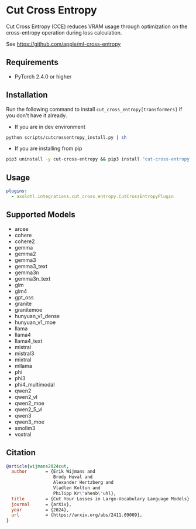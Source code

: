 # Cut Cross Entropy

Cut Cross Entropy (CCE) reduces VRAM usage through optimization on the cross-entropy operation during loss calculation.

See https://github.com/apple/ml-cross-entropy

## Requirements

- PyTorch 2.4.0 or higher

## Installation

Run the following command to install `cut_cross_entropy[transformers]` if you don't have it already.

- If you are in dev environment
```bash
python scripts/cutcrossentropy_install.py | sh
```

- If you are installing from pip
```bash
pip3 uninstall -y cut-cross-entropy && pip3 install "cut-cross-entropy[transformers] @ git+https://github.com/axolotl-ai-cloud/ml-cross-entropy.git@0ee9ee8"
```

## Usage

```yaml
plugins:
  - axolotl.integrations.cut_cross_entropy.CutCrossEntropyPlugin
```

## Supported Models

- arcee
- cohere
- cohere2
- gemma
- gemma2
- gemma3
- gemma3_text
- gemma3n
- gemma3n_text
- glm
- glm4
- gpt_oss
- granite
- granitemoe
- hunyuan_v1_dense
- hunyuan_v1_moe
- llama
- llama4
- llama4_text
- mistral
- mistral3
- mixtral
- mllama
- phi
- phi3
- phi4_multimodal
- qwen2
- qwen2_vl
- qwen2_moe
- qwen2_5_vl
- qwen3
- qwen3_moe
- smollm3
- voxtral

## Citation

```bib
@article{wijmans2024cut,
  author       = {Erik Wijmans and
                  Brody Huval and
                  Alexander Hertzberg and
                  Vladlen Koltun and
                  Philipp Kr\"ahenb\"uhl},
  title        = {Cut Your Losses in Large-Vocabulary Language Models},
  journal      = {arXiv},
  year         = {2024},
  url          = {https://arxiv.org/abs/2411.09009},
}
```
